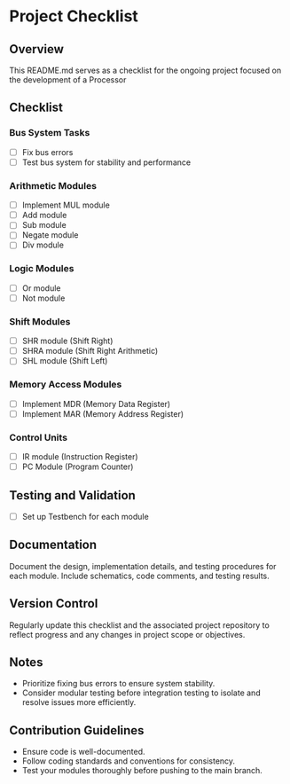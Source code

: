 # Project Checklist

## Overview
This README.md serves as a checklist for the ongoing project focused on the development of a Processor

## Checklist

### Bus System Tasks
- [ ] Fix bus errors
- [ ] Test bus system for stability and performance

### Arithmetic Modules
- [ ] Implement MUL module
- [ ] Add module
- [ ] Sub module
- [ ] Negate module
- [ ] Div module

### Logic Modules
- [ ] Or module
- [ ] Not module

### Shift Modules
- [ ] SHR module (Shift Right)
- [ ] SHRA module (Shift Right Arithmetic)
- [ ] SHL module (Shift Left)

### Memory Access Modules
- [ ] Implement MDR (Memory Data Register)
- [ ] Implement MAR (Memory Address Register)

### Control Units
- [ ] IR module (Instruction Register)
- [ ] PC Module (Program Counter)

## Testing and Validation
- [ ] Set up Testbench for each module

## Documentation
Document the design, implementation details, and testing procedures for each module. Include schematics, code comments, and testing results.

## Version Control
Regularly update this checklist and the associated project repository to reflect progress and any changes in project scope or objectives.

## Notes
- Prioritize fixing bus errors to ensure system stability.
- Consider modular testing before integration testing to isolate and resolve issues more efficiently.

## Contribution Guidelines
- Ensure code is well-documented.
- Follow coding standards and conventions for consistency.
- Test your modules thoroughly before pushing to the main branch.

